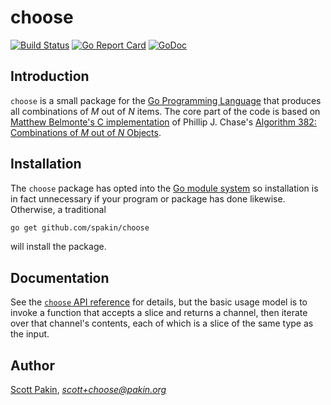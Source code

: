 choose
======

[![Build Status](https://travis-ci.org/spakin/choose.svg?branch=master)](https://travis-ci.org/spakin/choose)
[![Go Report Card](https://goreportcard.com/badge/github.com/spakin/choose)](https://goreportcard.com/report/github.com/spakin/choose)
[![GoDoc](https://godoc.org/github.com/spakin/choose?status.svg)](https://godoc.org/github.com/spakin/choose)

Introduction
------------

`choose` is a small package for the [Go Programming Language](https://golang.org/) that produces all combinations of *M* out of *N* items.  The core part of the code is based on [Matthew Belmonte's C implementation](http://www.netlib.org/toms-2014-06-10/382) of Phillip J. Chase's [Algorithm 382: Combinations of *M* out of *N* Objects](https://doi.org/10.1145/362384.362502).

Installation
------------

The `choose` package has opted into the [Go module system](https://blog.golang.org/using-go-modules) so installation is in fact unnecessary if your program or package has done likewise.  Otherwise, a traditional
```bash
go get github.com/spakin/choose
```
will install the package.

Documentation
-------------

See the [`choose` API reference](https://pkg.go.dev/github.com/spakin/choose?tab=doc) for details, but the basic usage model is to invoke a function that accepts a slice and returns a channel, then iterate over that channel's contents, each of which is a slice of the same type as the input.

Author
------

[Scott Pakin](https://www.pakin.org/~scott/), [*scott+choose@pakin.org*](mailto:scott+choose@pakin.org)
